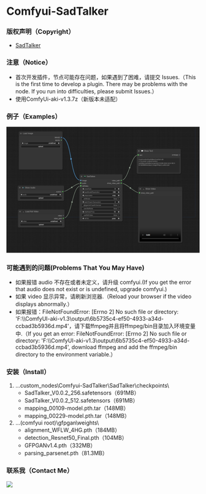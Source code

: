 # Comfyui-SadTalker

### 版权声明（Copyright）

- [SadTalker](https://github.com/OpenTalker/SadTalker)

### 注意（Notice）

- 首次开发插件，节点可能存在问题，如果遇到了困难，请提交 Issues.（This is the first time to develop a plugin. There may be problems with the node. If you run into difficulties, please submit Issues.）
- 使用ComfyUi-aki-v1.3.7z（新版本未适配）

### 例子（Examples）

![Workflow](./examples/workflow.png)

### 可能遇到的问题(Problems That You May Have)

- 如果报错 audio 不存在或者未定义，请升级 comfyui.(If you get the error that audio does not exist or is undefined, upgrade comfyui.)
- 如果 video 显示异常，请刷新浏览器.（Reload your browser if the video displays abnormally.）
- 如果报错：FileNotFoundError: [Errno 2] No such file or directory: 'F:\\\\ComfyUI-aki-v1.3\\output\\6b5735c4-ef50-4933-a34d-ccbad3b5936d.mp4'，请下载ffmpeg并且将ffmpeg/bin目录加入环境变量中.（If you get an error: FileNotFoundError: [Errno 2] No such file or directory: 'F:\\\\ComfyUI-aki-v1.3\\output\\6b5735c4-ef50-4933-a34d-ccbad3b5936d.mp4', download ffmpeg and add the ffmpeg/bin directory to the environment variable.）
  
### 安装（Install）

1. ...custom_nodes\Comfyui-SadTalker\SadTalker\checkpoints\
   - SadTalker_V0.0.2_256.safetensors（691MB）
   - SadTalker_V0.0.2_512.safetensors（691MB）
   - mapping_00109-model.pth.tar（148MB）
   - mapping_00229-model.pth.tar（148MB）
2. ...(comfyui root)\gfpgan\weights\
   - alignment_WFLW_4HG.pth（184MB）
   - detection_Resnet50_Final.pth（104MB）
   - GFPGANv1.4.pth（332MB）
   - parsing_parsenet.pth（81.3MB）

### 联系我（Contact Me）

<image src='./examples/qq.jpg' style="width:30%;"></image>
